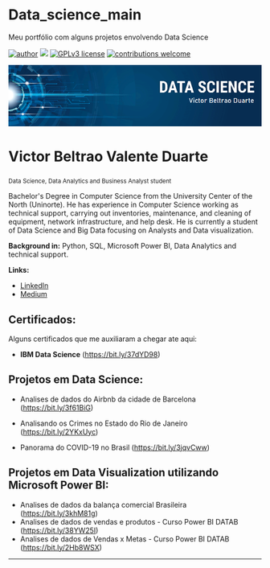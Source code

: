 # Data_science_main
Meu portfólio com alguns projetos envolvendo Data Science

[![author](https://img.shields.io/badge/author-carlosfab-red.svg)](https://www.linkedin.com/in/carlosfab) [![](https://img.shields.io/badge/python-3.7+-blue.svg)](https://www.python.org/downloads/release/python-365/) [![GPLv3 license](https://img.shields.io/badge/License-GPLv3-blue.svg)](http://perso.crans.org/besson/LICENSE.html) [![contributions welcome](https://img.shields.io/badge/contributions-welcome-brightgreen.svg?style=flat)](https://github.com/carlosfab/data_science/issues)

<p align="center">
  <img src="https://raw.githubusercontent.com/victorbeltrao12/Data_science_main/master/banner.png" >
</p>

# Victor Beltrao Valente Duarte
<sub>Data Science, Data Analytics and Business Analyst student</sub>

Bachelor's Degree in Computer Science from the University Center of the North (Uninorte). He has experience in Computer Science working as technical support, carrying out inventories, maintenance, and cleaning of equipment, network infrastructure, and help desk. He is currently a student of Data Science and Big Data focusing on Analysts and Data visualization. 

**Background in:** Python, SQL, Microsoft Power BI, Data Analytics and technical support.

**Links:**
* [LinkedIn](https://www.linkedin.com/in/victorbeltrao/)
* [Medium](https://medium.com/@victorbeltraoduarte)

## Certificados:
Alguns certificados que me auxiliaram a chegar ate aqui:
* **IBM Data Science** (https://bit.ly/37dYD98)

## Projetos em Data Science:
* Analises de dados do Airbnb da cidade de Barcelona (https://bit.ly/3f61BiG)

* Analisando os Crimes no Estado do Rio de Janeiro (https://bit.ly/2YKxUyc)

* Panorama do COVID-19 no Brasil (https://bit.ly/3jqvCww)

## Projetos em Data Visualization utilizando Microsoft Power BI:

* Analises de dados da balança comercial Brasileira (https://bit.ly/3khM81g)
* Analises de dados de vendas e produtos - Curso Power BI DATAB (https://bit.ly/38YW25I)
* Analises de dados de Vendas x Metas -  Curso Power BI DATAB (https://bit.ly/2Hb8WSX)
---
